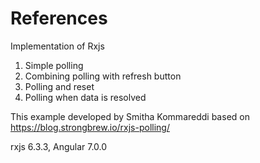 # References
Implementation of Rxjs
1. Simple polling
2. Combining polling with refresh button
3. Polling and reset
4. Polling when data is resolved


This example developed by Smitha Kommareddi  based on 
https://blog.strongbrew.io/rxjs-polling/


rxjs 6.3.3,
Angular 7.0.0

